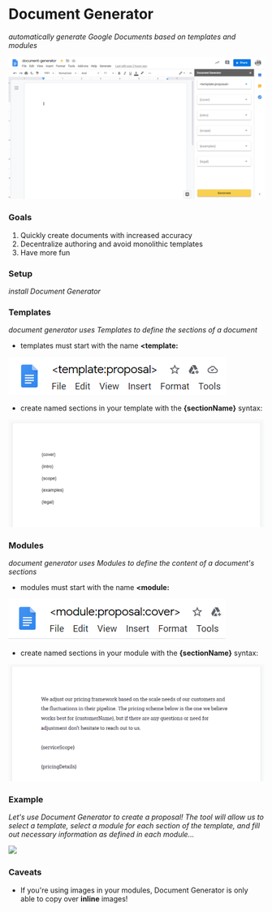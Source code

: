 # Document Generator

_automatically generate Google Documents based on templates and modules_

![](example.png)

### Goals

1. Quickly create documents with increased accuracy
2. Decentralize authoring and avoid monolithic templates
3. Have more fun

### Setup

_install Document Generator_

### Templates

_document generator uses Templates to define the sections of a document_

- templates must start with the name **<template:**

![](template-example.png)

- create named sections in your template with the **{sectionName}** syntax:

![](template-example-outline.png)

### Modules

_document generator uses Modules to define the content of a document's sections_

- modules must start with the name **<module:**

![](module-example.png)

- create named sections in your module with the **{sectionName}** syntax:

![](module-example-outline.png)

### Example

_Let's use Document Generator to create a proposal! The tool will allow us to select a template, select a module for each section of the template, and fill out necessary information as defined in each module..._

![](generate.gif)

### Caveats

- If you're using images in your modules, Document Generator is only able to copy over **inline** images!
